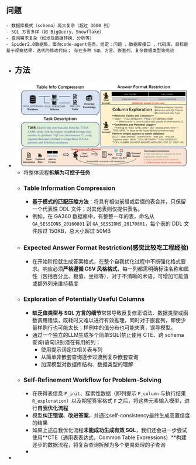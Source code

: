 ## 问题
	- 数据库模式（schema）庞大复杂（超过 3000 列）
	- SQL 方言多样（如 BigQuery、Snowflake）
	- 查询需求复杂（如涉及数据转换、分析等）
	- Spider2.0数据集，面向code-agent任务，给定：问题 ，数据库接口 ，代码库，目标是基于观察结果，迭代的修改代码； 存在多种 SQL 方言、嵌套列、复杂数据类型等挑战
- ## 方法
- ![image.png](../assets/image_1754363153807_0.png)
	- 将整体流程**拆解为可控子任务**
	- ### Table Information Compression
		- **基于模式的匹配压缩方法**：将具有相似前缀或后缀的表合并，只保留一个代表性 DDL 文件；对其他表则仅提供表名。
		- 例如，在 GA360 数据库中，有整整一年的表，命名从 `GA_SESSIONS_20160801` 到 `GA_SESSIONS_20170801`，每个表的 DDL 文件超过 150KB，总大小超过 50MB
	- ### Expected Answer Format Restriction(感觉比较吃工程经验)
		- 在开始阶段就生成答案格式，在整个自我优化过程中不断强化格式要求。响应必须**严格遵循 CSV 风格格式**，每一列都需明确标注名称和属性（包括百分比、极值、坐标等），对于不清晰的术语，可增加可能值或额外列来维持精度
	- ### Exploration of Potentially Useful Columns
		- **缺乏值类型与 SQL 方言的细节**常常导致反复修正语法、数据类型或函数调用错误，既耗时又难以进行有效推理，同时对于嵌套列，即使少量样例行也可能太长；样例中的值分布也可能失真，误导模型。
		- 通过一个独立的LLM生成多个简单SQL(禁止使用 CTE、跨 schema 查询)语句识别潜在有用的列：
			- 使用提示词定位相关表与列
			- 从简单非嵌套查询逐步过渡到复杂嵌套查询
			- 加深模型对数据库结构、数据类型的理解
	- ### Self-Refinement Workflow for Problem-Solving
		- 在获得表信息 `P_init`、探索性数据（即列提示 `P_column` 与执行结果 `R_exploration`）以及期望答案格式 `F` 之后，将这些元素输入模型，进行**自我优化流程**
		- 模型**纠正错误**、**改进答案**，并通过self-consistency最终生成高置信度的结果
		- 如果上述自我优化流程**未能成功生成有效 SQL**，我们还会进一步尝试使用**CTE（通用表表达式，Common Table Expressions）**构建逐步的数据流程，将复杂查询拆解为多个更易处理的子查询
		-
-